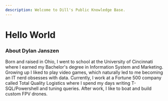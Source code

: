 ```yaml
---
description: Welcome to Dill's Public Knowledge Base.
---
```


# Hello World

### About Dylan Janszen

Born and raised in Ohio, I went to school at the University of Cincinnati where I earned my Bachelor's degree in Information System and Marketing. Growing up I liked to play video games, which naturally led to me becoming an IT nerd obsesses with data. Currently, I work at a Fortune 500 company called Total Quality Logistics where I spend my days writing T-SQL/Powershell and tuning queries. After work, I like to boat and build custom FPV drones.
